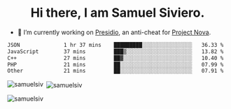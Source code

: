 <h1 align="center">Hi there, I am Samuel Siviero.</h1>

- 🔭 I’m currently working on [Presidio](https://presidio.ac), an anti-cheat for [Project Nova](https://discord.gg/novafn).

<!--START_SECTION:waka-->

```txt
JSON              1 hr 37 mins    █████████░░░░░░░░░░░░░░░░   36.33 %
JavaScript        37 mins         ███▒░░░░░░░░░░░░░░░░░░░░░   13.82 %
C++               27 mins         ██▓░░░░░░░░░░░░░░░░░░░░░░   10.40 %
PHP               21 mins         ██░░░░░░░░░░░░░░░░░░░░░░░   07.99 %
Other             21 mins         ██░░░░░░░░░░░░░░░░░░░░░░░   07.91 %
```

<!--END_SECTION:waka-->

<p><img align="left" src="https://github-readme-stats.vercel.app/api/top-langs?username=samuelsiv&show_icons=true&locale=en&layout=compact&theme=radical" alt="samuelsiv" /></p>

<p>&nbsp;<img align="center" src="https://github-readme-stats.vercel.app/api?username=samuelsiv&show_icons=true&locale=en&theme=radical" alt="samuelsiv" /></p>
<p align="left"> <img src="https://komarev.com/ghpvc/?username=samuelsiv&label=Profile%20views&color=0e75b6&style=flat" alt="samuelsiv" /> </p>
